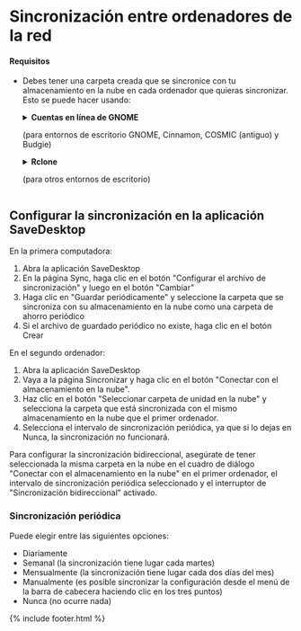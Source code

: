 # Sincronización entre ordenadores de la red
#### Requisitos
- Debes tener una carpeta creada que se sincronice con tu almacenamiento en la nube en cada ordenador que quieras sincronizar. Esto se puede hacer usando:

  <details>
      <summary>
        <b>Cuentas en línea de GNOME</b>
        <p>(para entornos de escritorio GNOME, Cinnamon, COSMIC (antiguo) y Budgie)</p>
      </summary>

    - Abrir la configuración de GNOME
    - Vaya a la sección Cuentas en línea y seleccione su servicio de unidad en la nube

      ![OnlineAccounts.png](https://raw.githubusercontent.com/vikdevelop/SaveDesktop/webpage/wiki/synchronization/screenshots/OnlineAccounts_en.png)
    
  </details>

  <details>
      <summary>
        <b>Rclone</b>
        <p>(para otros entornos de escritorio)</p>
      </summary>

    - Instalar Rclone
      ```
      sudo -v ; curl https://rclone.org/install.sh | sudo bash
      ```
      
    - Configurar Rclone usando este comando, que crea la carpeta de la unidad de la nube, configura Rclone y monta la carpeta
      ```
      mkdir -p ~/drive && rclone config create drive your-cloud-drive-service && nohup rclone mount drive: ~/drive --vfs-cache-mode escribe & echo "La unidad ha sido montada correctamente"
      ```
      * En lugar de `your-cloud-drive-service` use el nombre de su servicio de disco en la nube, como `drive` (para Google Drive), `onedrive`, `dropbox`, etc.

    - Permitir el acceso a la carpeta creada en la [aplicación Flatseal](https://flathub.org/apps/com.github.tchx84.Flatseal).
  </details>
  
## Configurar la sincronización en la aplicación SaveDesktop
En la primera computadora:
1. Abra la aplicación SaveDesktop
2. En la página Sync, haga clic en el botón "Configurar el archivo de sincronización" y luego en el botón "Cambiar"
3. Haga clic en "Guardar periódicamente" y seleccione la carpeta que se sincroniza con su almacenamiento en la nube como una carpeta de ahorro periódico
4. Si el archivo de guardado periódico no existe, haga clic en el botón Crear

En el segundo ordenador:
1. Abra la aplicación SaveDesktop
2. Vaya a la página Sincronizar y haga clic en el botón "Conectar con el almacenamiento en la nube".
3. Haz clic en el botón "Seleccionar carpeta de unidad en la nube" y selecciona la carpeta que está sincronizada con el mismo almacenamiento en la nube que el primer ordenador.
4. Selecciona el intervalo de sincronización periódica, ya que si lo dejas en Nunca, la sincronización no funcionará.

Para configurar la sincronización bidireccional, asegúrate de tener seleccionada la misma carpeta en la nube en el cuadro de diálogo "Conectar con el almacenamiento en la nube" en el primer ordenador, el intervalo de sincronización periódica seleccionado y el interruptor de "Sincronización bidireccional" activado.

### Sincronización periódica
Puede elegir entre las siguientes opciones:
- Diariamente
- Semanal (la sincronización tiene lugar cada martes)
- Mensualmente (la sincronización tiene lugar cada dos días del mes)
- Manualmente (es posible sincronizar la configuración desde el menú de la barra de cabecera haciendo clic en los tres puntos)
- Nunca (no ocurre nada)

{% include footer.html %}
